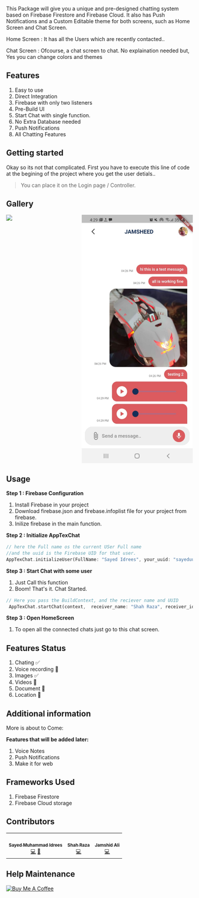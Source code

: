 This Package will give you a unique and pre-designed chatting system based on Firebase Firestore and Firebase Cloud.  It also has Push Notifications and a Custom Editable theme for both screens, such as Home Screen and Chat Screen.

Home Screen : 
It has all the Users which are recently contacted..

Chat Screen : 
Ofcourse, a chat screen to chat. No explaination needed but, Yes you can change colors and themes

## Features

1. Easy to use
2. Direct Integration
3. Firebase with only two listeners
4. Pre-Build UI
5. Start Chat with single function.
6. No Extra Database needed
7. Push Notifications
8. All Chatting Features

## Getting started

Okay so its not that complicated.
First you have to execute this line of code at the begining of the project where you get the user detials..
> You can place it on the Login page / Controller.


## Gallery
<div style="display:flex">
 <img src="https://raw.githubusercontent.com/XeroDays/apptex_chat/main/imgs/Messages.png" style="width:300px">
 <img src="https://raw.githubusercontent.com/XeroDays/apptex_chat/main/imgs/Chats.png" style="width:300px">
</div>


## Usage

**Step 1 : Firebase Configuration**
 1. Install Firebase in your project
 2. Download firebase.json and firebase.infoplist file for your project from firebase.
 3. Inilize firebase in the main function.

**Step 2 : Initialize AppTexChat**
 ```dart
// here the Full name os the current USer Full name
//and the uuid is the Firebase UID for that user.
AppTexChat.initializeUser(FullName: "Sayed Idrees", your_uuid: "sayeduuid");
```


**Step 3 : Start Chat with some user**

1. Just Call this function
2. Boom! That's it. Chat Started.


 ```dart
// Here you pass the BuildContext, and the reciever name and UUID
  AppTexChat.startChat(context,  receiver_name: "Shah Raza", receiver_id: "razauuid");
```


**Step 3 : Open HomeScreen**

1. To open all the connected chats just go to this chat screen.






## Features Status
1. Chating ✅ 
2. Voice recording 🚫
3. Images ✅ 
4. Videos 🚫
5. Document 🚫
6. Location 🚫


## Additional information

More is about to Come:

**Features that will be added later:**
1. Voice Notes
2. Push Notifications
3. Make it for web


## Frameworks Used
1. Firebase Firestore
2. Firebase Cloud storage


## Contributors

<!-- ALL-CONTRIBUTORS-LIST:START - Do not remove or modify this section -->
<!-- prettier-ignore-start -->
<!-- markdownlint-disable -->
<table>
  <tr>
    <td align="center"><a href="https://github.com/XeroDays"><img src="https://avatars.githubusercontent.com/u/38852291?v=4" width="100px;" alt=""/><br /><sub><b>Sayed Muhammad Idrees</b></sub></a><br />
    <a href="https://github.com/XeroDays" title="Code">💻</a> <a href="https://github.com/XeroDays" title="Design">🎨</a></td>
    <td align="center"><a href="https://github.com/ShahSomething"><img src="https://avatars.githubusercontent.com/u/63047096?v=4" width="100px;" alt=""/><br /><sub><b>Shah Raza</b></sub></a><br /><a href="https://github.com/ShahSomething" title="Code">💻</a></td>
    <td align="center"><a href="https://github.com/mrcse"><img src="https://avatars.githubusercontent.com/u/73348512?v=4" width="100px;" alt=""/><br /><sub><b>Jamshid Ali</b></sub></a><br /><a href="https://github.com/mrcse" title="Code">💻</a></td>
  </tr>
</table>


## Help Maintenance


<a href="https://www.buymeacoffee.com/sayedidrees" target="_blank"><img src="https://www.buymeacoffee.com/assets/img/custom_images/purple_img.png" alt="Buy Me A Coffee" style="height: auto !important;width: auto !important;" ></a>
